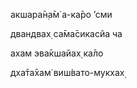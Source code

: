 акшара̄н̣а̄м̇ а-ка̄ро ’сми

двандвах̣ са̄ма̄сикасйа ча

ахам эва̄кшайах̣ ка̄ло

дха̄та̄хам̇ виш́вато-мукхах̣